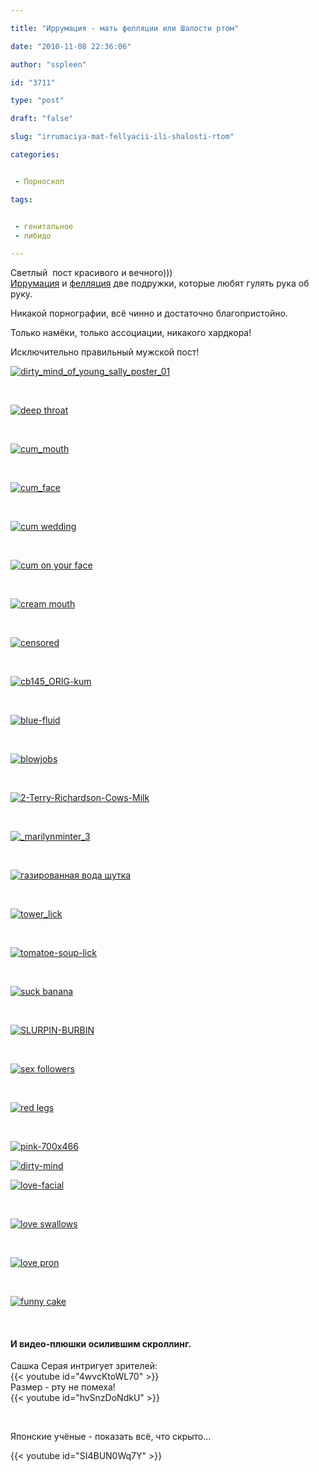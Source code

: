 ```yaml
---

title: "Иррумация - мать фелляции или Шалости ртом"

date: "2010-11-08 22:36:06"

author: "sspleen"

id: "3711"

type: "post"

draft: "false"

slug: "irrumaciya-mat-fellyacii-ili-shalosti-rtom"

categories:


 - Порноскоп

tags:


 - генитальное
 - либидо

---
```

Светлый  пост красивого и вечного)))  
[Иррумация](http://ru.wikipedia.org/wiki/%C8%F0%F0%F3%EC%E0%F6%E8%FF) и [фелляция](http://ru.wikipedia.org/wiki/%CC%E8%ED%E5%F2) две подружки, которые любят гулять рука об руку.  
  
Никакой порнографии, всё чинно и достаточно благопристойно.  
  
Только намёки, только ассоциации, никакого хардкора!  
  
Исключительно правильный мужской пост!  
  
[![](/uploads/2008/11/dirty_mind_of_young_sally_poster_01.jpg "dirty_mind_of_young_sally_poster_01")](/2010/11/irrumaciya-mat-fellyacii-ili-shalosti-rtom/dirty_mind_of_young_sally_poster_01/)  
  
   
  
[![](/uploads/2008/11/deep-throat.jpg "deep throat")](/2010/11/irrumaciya-mat-fellyacii-ili-shalosti-rtom/deep-throat/)  
  
   
  
[![](/uploads/2008/11/cum_mouth.jpg "cum_mouth")](/2010/11/irrumaciya-mat-fellyacii-ili-shalosti-rtom/cum_mouth/)  
  
   
  
[![](/uploads/2008/11/cum_face.jpg "cum_face")](/2010/11/irrumaciya-mat-fellyacii-ili-shalosti-rtom/cum_face/)  
  
   
  
[![](/uploads/2008/11/cum-wedding.jpg "cum wedding")](/2010/11/irrumaciya-mat-fellyacii-ili-shalosti-rtom/cum-wedding/)  
  
   
  
[![](/uploads/2008/11/cum-on-your-face.jpg "cum on your face")](/2010/11/irrumaciya-mat-fellyacii-ili-shalosti-rtom/cum-on-your-face/)  
  
   
  
[![](/uploads/2008/11/cream-mouth.jpg "cream mouth")](/2010/11/irrumaciya-mat-fellyacii-ili-shalosti-rtom/cream-mouth/)  
  
   
  
[![](/uploads/2008/11/censored.jpg "censored")](/2010/11/irrumaciya-mat-fellyacii-ili-shalosti-rtom/censored/)  
  
   
  
[![](/uploads/2008/11/cb145_ORIG-kum.jpg "cb145_ORIG-kum")](/2010/11/irrumaciya-mat-fellyacii-ili-shalosti-rtom/cb145_orig-kum/)  
  
   
  
[![](/uploads/2008/11/blue-fluid.jpg "blue-fluid")](/2010/11/irrumaciya-mat-fellyacii-ili-shalosti-rtom/blue-fluid/)  
  
   
  
[![](/uploads/2008/11/blowjobs.jpg "blowjobs")](/2010/11/irrumaciya-mat-fellyacii-ili-shalosti-rtom/blowjobs/)  
  
   
  
[![](/uploads/2008/11/2-Terry-Richardson-Cows-Milk.jpg "2-Terry-Richardson-Cows-Milk")](/2010/11/irrumaciya-mat-fellyacii-ili-shalosti-rtom/2-terry-richardson-cows-milk/)  
  
   
  
[![](/uploads/2008/11/marilynminter_3.jpg "_marilynminter_3")](/2010/11/irrumaciya-mat-fellyacii-ili-shalosti-rtom/_marilynminter_3/)  
  
   
  
[![](/uploads/2008/11/газированная-вода-шутка.jpg "газированная вода шутка")](/2010/11/irrumaciya-mat-fellyacii-ili-shalosti-rtom/gazirovannaya-voda-shutka/)  
  
   
  
[![](/uploads/2008/11/tower_lick.jpg "tower_lick")](/2010/11/irrumaciya-mat-fellyacii-ili-shalosti-rtom/tower_lick/)  
  
   
  
[![](/uploads/2008/11/tomatoe-soup-lick.jpg "tomatoe-soup-lick")](/2010/11/irrumaciya-mat-fellyacii-ili-shalosti-rtom/tomatoe-soup-lick/)  
  
   
  
[![](/uploads/2008/11/suck-banana.jpg "suck banana")](/2010/11/irrumaciya-mat-fellyacii-ili-shalosti-rtom/suck-banana/)  
  
   
  
[![](/uploads/2008/11/SLURPIN-BURBIN.gif "SLURPIN-BURBIN")](/2010/11/irrumaciya-mat-fellyacii-ili-shalosti-rtom/slurpin-burbin/)  
  
   
  
[![](/uploads/2008/11/sex-followers.png "sex followers")](/2010/11/irrumaciya-mat-fellyacii-ili-shalosti-rtom/sex-followers/)  
  
   
  
[![](/uploads/2008/11/red-legs.png "red legs")](/2010/11/irrumaciya-mat-fellyacii-ili-shalosti-rtom/red-legs/)  
  
   
  
[![](/uploads/2008/11/pink-700x466.jpg "pink-700x466")](/2010/11/irrumaciya-mat-fellyacii-ili-shalosti-rtom/pink-700x466/)  
  
[![](/uploads/2010/11/dirty-mind.jpg "dirty-mind")](/2010/11/irrumaciya-mat-fellyacii-ili-shalosti-rtom/dirty-mind/)  
  
[![](/uploads/2008/11/love-facial.jpg "love-facial")](/2010/11/irrumaciya-mat-fellyacii-ili-shalosti-rtom/love-facial/)  
  
   
  
[![](/uploads/2008/11/love-swallows.png "love swallows")](/2010/11/irrumaciya-mat-fellyacii-ili-shalosti-rtom/love-swallows/)  
  
   
  
[![](/uploads/2008/11/love-pron.jpg "love pron")](/2010/11/irrumaciya-mat-fellyacii-ili-shalosti-rtom/love-pron/)  
  
   
  
[![](/uploads/2008/11/funny-cake.jpg "funny cake")](/2010/11/irrumaciya-mat-fellyacii-ili-shalosti-rtom/funny-cake/)  
  
   

#### И видео-плюшки осилившим скроллинг.

  
Сашка Серая интригует зрителей:  
{{< youtube id="4wvcKtoWL70" >}}  
Размер - рту не помеха!  
{{< youtube id="hvSnzDoNdkU" >}}  
  
   
  
Японские учёные - показать всё, что скрыто...  
  
{{< youtube id="SI4BUN0Wq7Y" >}}